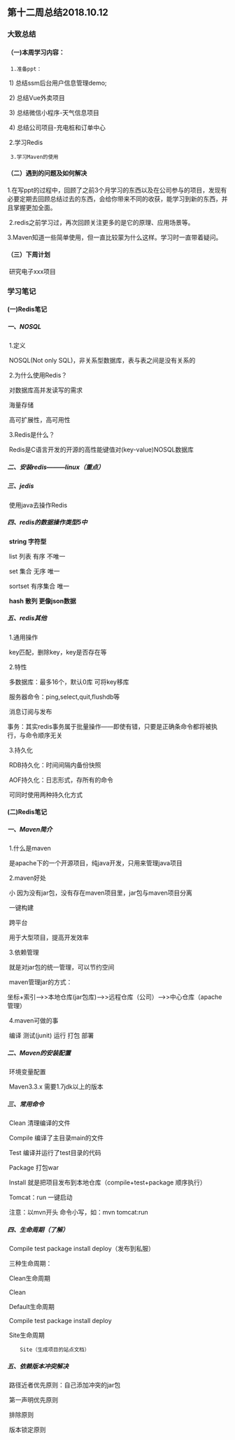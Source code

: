 ## 第十二周总结2018.10.12

### 大致总结

#### （一)本周学习内容：

   	 1.准备ppt：

​		1)  总结ssm后台用户信息管理demo;

​		2)  总结Vue外卖项目

​		3)  总结微信小程序-天气信息项目

​		4)  总结公司项目-充电桩和订单中心

​    	2.学习Redis

   	 3.学习Maven的使用

#### （二）遇到的问题及如何解决

​	1.在写ppt的过程中，回顾了之前3个月学习的东西以及在公司参与的项目，发现有必要定期去回顾总结过去的东西，会给你带来不同的收获，能学习到新的东西，并且掌握更加全面。

​	2.redis之前学习过，再次回顾关注更多的是它的原理、应用场景等。

​	3.Maven知道一些简单使用，但一直比较蒙为什么这样。学习时一直带着疑问。

#### （三）下周计划

​    	研究电子xxx项目

 

### 学习笔记

#### (一)Redis笔记

##### 一、NOSQL

​	1.定义

​		NOSQL(Not only SQL)，非关系型数据库，表与表之间是没有关系的

​	2.为什么使用Redis？

​		对数据库高并发读写的需求

​		海量存储

​		高可扩展性，高可用性

​	3.Redis是什么？

​		Redis是C语言开发的开源的高性能键值对(key-value)NOSQL数据库

##### 二、安装redis———linux（重点）

##### 三、jedis

​	使用java去操作Redis

##### 四、redis的数据操作类型5中

​	**string  字符型**

​	list  列表	 有序  不唯一

​	set  集合   无序  唯一

​	sortset   有序集合   唯一

​	**hash    散列  更像json数据**

##### 五、redis其他

​	1.通用操作

​		key匹配，删除key，key是否存在等

​	2.特性

​		多数据库：最多16个，默认0库   可将key移库

​		服务器命令：ping,select,quit,flushdb等

​		消息订阅与发布

​		事务：其实redis事务属于批量操作——即使有错，只要是正确条命令都将被执行，与命令顺序无关

​	3.持久化

​		RDB持久化：时间间隔内备份快照

​		AOF持久化：日志形式，存所有的命令   

​		可同时使用两种持久化方式

#### (二)Redis笔记

##### 一、Maven简介

​	1.什么是maven

​		是apache下的一个开源项目，纯java开发，只用来管理java项目

​	2.maven好处

​		小   因为没有jar包，没有存在maven项目里，jar包与maven项目分离

​		一键构建

​		跨平台

​		用于大型项目，提高开发效率

​	3.依赖管理

​		就是对jar包的统一管理，可以节约空间

​		maven管理jar的方式：

​		坐标+索引——>>本地仓库(jar包库)——>>远程仓库（公司）——>>中心仓库（apache管理）

​	4.maven可做的事

​		编译  测试(junit)  运行  打包  部署 

##### 二、Maven的安装配置

​	环境变量配置

​	Maven3.3.x   需要1.7jdk以上的版本

##### 三、常用命令

​	Clean  清理编译的文件	  

​	Compile  编译了主目录main的文件

​	Test  编译并运行了test目录的代码	

​	Package 打包war

​	Install 就是把项目发布到本地仓库（compile+test+package  顺序执行）

​	Tomcat：run  一键启动

​	注意：以mvn开头  命令小写，如：mvn  tomcat:run

##### 四、生命周期（了解）

​	Compile   test  package  install  deploy（发布到私服）

​	三种生命周期：

​	Clean生命周期

​		 Clean

​	Default生命周期

​		Compile   test  package  install  deploy

​	Site生命周期

 		Site（生成项目的站点文档）

##### 五、依赖版本冲突解决

​	路径近者优先原则：自己添加冲突的jar包

​	第一声明优先原则

​	 排除原则

​	版本锁定原则